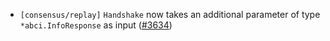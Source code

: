 - `[consensus/replay]` `Handshake` now takes an additional parameter of type `*abci.InfoResponse` as input
  ([#3634](https://github.com/depinnetwork/por-consensus/pull/3634))
